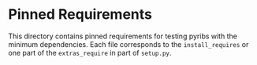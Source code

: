 # Pinned Requirements

This directory contains pinned requirements for testing pyribs with the minimum
dependencies. Each file corresponds to the `install_requires` or one part of the
`extras_require` in part of `setup.py`.

